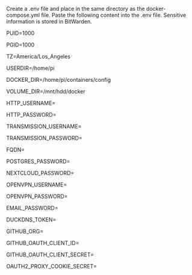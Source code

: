 Create a .env file and place in the same directory as the docker-compose.yml file. Paste the following content into the .env file.
Sensitive information is stored in BitWarden.

PUID=1000

PGID=1000

TZ=America/Los_Angeles

USERDIR=/home/pi

DOCKER_DIR=/home/pi/containers/config

VOLUME_DIR=/mnt/hdd/docker

HTTP_USERNAME=

HTTP_PASSWORD=

TRANSMISSION_USERNAME=

TRANSMISSION_PASSWORD=

FQDN=

POSTGRES_PASSWORD=

NEXTCLOUD_PASSWORD=

OPENVPN_USERNAME=

OPENVPN_PASSWORD=

EMAIL_PASSWORD=

DUCKDNS_TOKEN=

GITHUB_ORG=

GITHUB_OAUTH_CLIENT_ID=

GITHUB_OAUTH_CLIENT_SECRET=

OAUTH2_PROXY_COOKIE_SECRET=
